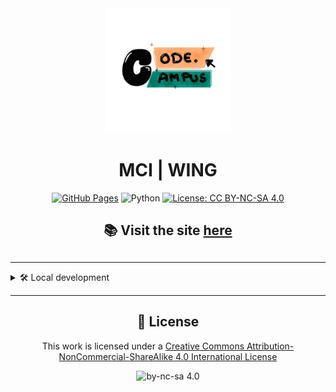 <div align="center">
   <img src="docs/assets/logo.png" alt="WING Logo" style="width: 200px; height: auto;">
   <h1>MCI | WING</h1>

   [![GitHub Pages](https://img.shields.io/badge/github%20pages-121013?style=for-the-badge&logo=github&logoColor=white)](https://mciwing.github.io/)
   ![Python](https://img.shields.io/badge/Python-3.12-blue)
   [![License: CC BY-NC-SA 4.0](https://img.shields.io/badge/License-CC%20BY--NC--SA%204.0-lightgrey.svg)](https://creativecommons.org/licenses/by-nc-sa/4.0/)

   <h2>📚 Visit the site <a href="https://mciwing.github.io/">here</a><h2>
</div>

---

<details>
<summary>🛠️ Local development</summary>

The site is built with 
[Material for MkDocs](https://squidfunk.github.io/mkdocs-material/).

To serve the site locally, you need a couple of prerequisites 
(`python >= 3.11 < 3.13`,`pipx` and `poetry`)

> **Note**: This project currently supports Python 3.11 and 3.12 only. While older
versions may work, they haven't been tested. We plan to add Python 3.13 support
once `mkdocs` extends compatibility to that version.

---

## 1️⃣ Prerequisites

### `pipx`

[`pipx`](https://pipx.pypa.io/stable/) lets you install and run Python 
applications in isolated environments.
We'll use it to install a package manager (`poetry`) later on.

1. To set it up:

    ```bash
    python -m pip install --user pipx
    ```

2. After installation, you'll see a warning that `pipx` is not in your system
   PATH. Copy the path shown in the warning message (this path varies by user).

3. Navigate to the copied path.

    ```bash
    cd your_path_from_warning
    ```

4. Set `pipx` to your PATH environment variable.

    ```bash
    .\pipx.exe ensurepath
    ```

### `poetry`

The project uses the package manager 
[`poetry`](https://python-poetry.org/docs/). In a new terminal window,
install `poetry` with:

```bash
pipx install poetry
```

---

## 2️⃣ Project setup

To install all project dependencies, clone this repository and within the
project directory, run:

```bash
poetry install
```

## 3️⃣ Serve the site locally (on Windows)

Lastly, build and serve the site locally with:

```bash
.\serve-local.bat
```

> The script disables the `git-committers` and `git-revision-date-localized` plugin for faster local builds.
> Visit `localhost:8000` in your browser to view the site. 🎉

---

## ✍️ Contributing content


If you properly set up the project, you can now start writing content.
While the site is served locally, any changes you make to the content will 
automatically trigger a reload of the site in your browser.

The sites content is housed in the `\docs` directory and is written in Markdown.
For formatting reference, check out the 
[Material for MkDocs documentation](https://squidfunk.github.io/mkdocs-material/reference/).

</details>

---

<div align="center">
    <h2>📄 License</h2>

   This work is licensed under a 
   <a href="http://creativecommons.org/licenses/by-nc-sa/4.0/">Creative Commons Attribution-NonCommercial-ShareAlike 4.0 International License</a>
   
   <img src="https://i.creativecommons.org/l/by-nc-sa/4.0/88x31.png" alt="by-nc-sa 4.0">
</div>


